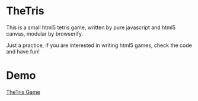 # TheTris

This is a small html5 tetris game, written by pure javascript and html5 canvas, modular by browserify.

Just a practice, if  you are interested in writing html5 games, check the code and have fun!


# Demo

[TheTris Game](http://janko320000.github.io/TheTris/)
